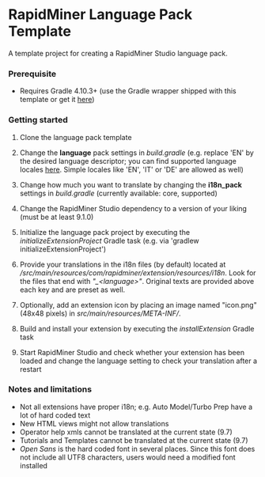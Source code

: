 RapidMiner Language Pack Template
=============================

A template project for creating a RapidMiner Studio language pack. 

### Prerequisite
* Requires Gradle 4.10.3+ (use the Gradle wrapper shipped with this template or get it [here](http://gradle.org/installation))

### Getting started
1. Clone the language pack template

2. Change the **language** pack settings in _build.gradle_ (e.g. replace 'EN' by the desired language descriptor; you can find supported language locales [here](https://www.oracle.com/java/technologies/javase/jdk8-jre8-suported-locales.html). Simple locales like 'EN', 'IT' or 'DE' are allowed as well)

3. Change how much you want to translate by changing the **i18n_pack** settings in _build.gradle_ (currently available: core, supported)

4. Change the RapidMiner Studio dependency to a version of your liking (must be at least 9.1.0)

5. Initialize the language pack project by executing the _initializeExtensionProject_ Gradle task (e.g. via 'gradlew initializeExtensionProject')

6. Provide your translations in the i18n files (by default) located at _/src/main/resources/com/rapidminer/extension/resources/i18n_. Look for the files that end with _"\_\<language>"_. Original texts are provided above each key and are preset as well.

7. Optionally, add an extension icon by placing an image named "icon.png" (48x48 pixels) in  _src/main/resources/META-INF/_. 

8. Build and install your extension by executing the _installExtension_ Gradle task 

9. Start RapidMiner Studio and check whether your extension has been loaded and change the language setting to check your translation after a restart

### Notes and limitations
* Not all extensions have proper i18n; e.g. Auto Model/Turbo Prep have a lot of hard coded text
* New HTML views might not allow translations
* Operator help xmls cannot be translated at the current state (9.7)
* Tutorials and Templates cannot be translated at the current state (9.7)
* _Open Sans_ is the hard coded font in several places. Since this font does not include all UTF8 characters, users would need a modified font installed
